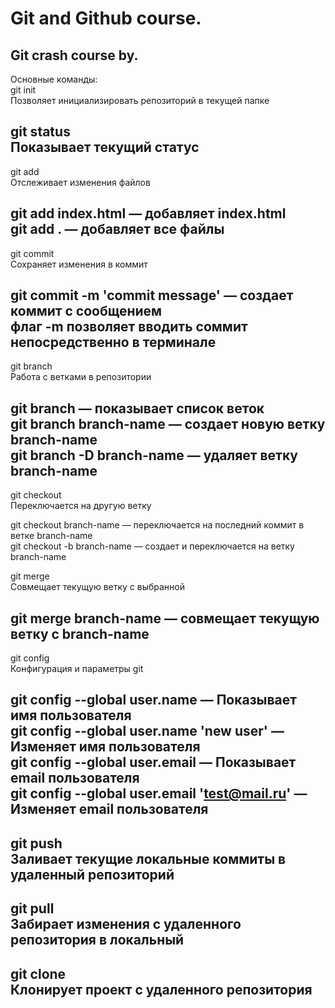 # Git and Github course.

Git crash course by.
-------------------------------------------------
Основные команды:<br>
git init<br>
Позволяет инициализировать репозиторий в текущей папке

git status<br>
Показывает текущий статус
-------------------------------------------------
git add<br>
Отслеживает изменения файлов

git add index.html — добавляет index.html<br>
git add . — добавляет все файлы
-------------------------------------------------
git commit<br>
Сохраняет изменения в коммит<br>

git commit -m 'commit message' — создает коммит с сообщением<br>
флаг -m позволяет вводить соммит непосредственно в терминале
-------------------------------------------------
git branch<br>
Работа с ветками в репозитории

git branch — показывает список веток<br>
git branch branch-name — создает новую ветку branch-name<br>
git branch -D branch-name — удаляет ветку branch-name
-------------------------------------------------
git checkout<br>
Переключается на другую ветку

git checkout branch-name — переключается на последний коммит в ветке branch-name<br>
git checkout -b branch-name — создает и переключается на ветку branch-name<br>

git merge<br>
Совмещает текущую ветку с выбранной

git merge branch-name — совмещает текущую ветку с branch-name
-------------------------------------------------
git config<br>
Конфигурация и параметры git

git config --global user.name — Показывает имя пользователя<br>
git config --global user.name 'new user' — Изменяет имя пользователя<br>
git config --global user.email — Показывает email пользователя<br>
git config --global user.email 'test@mail.ru' — Изменяет email пользователя<br>
-------------------------------------------------
git push<br>
Заливает текущие локальные коммиты в удаленный репозиторий
-------------------------------------------------
git pull<br>
Забирает изменения с удаленного репозитория в локальный
-------------------------------------------------
git clone<br>
Клонирует проект с удаленного репозитория
-------------------------------------------------